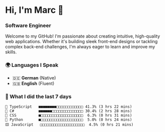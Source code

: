 # Hi, I'm Marc 👋 
### Software Engineer

Welcome to my GitHub! I'm passionate about creating intuitive, high-quality web applications. Whether it's building sleek front-end designs or tackling complex back-end challenges, I'm always eager to learn and improve my skills.  

### 🌍 Languages I Speak  
- 🇩🇪 **German** (Native)  
- 🇬🇧 **English** (Fluent)

### 🤯 What I did the last 7 days

```
🔷 TypeScript   ■■■■■■■■□□□□□□□□□□□□ 41.3% (3 hrs 22 mins)
🔷 C#           ■■■■■■□□□□□□□□□□□□□□ 30.4% (2 hrs 28 mins)
🎨 CSS          ■□□□□□□□□□□□□□□□□□□□  6.3% (0 hrs 31 mins)
🐍 Python       ■□□□□□□□□□□□□□□□□□□□  5.0% (0 hrs 24 mins)
🟨 JavaScript   □□□□□□□□□□□□□□□□□□□□  4.5% (0 hrs 21 mins)
```
